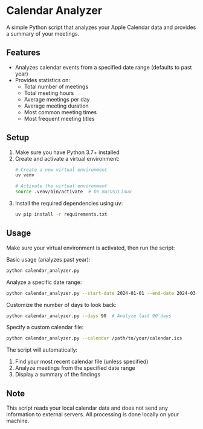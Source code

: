 # Calendar Analyzer

A simple Python script that analyzes your Apple Calendar data and provides a summary of your meetings.

## Features

- Analyzes calendar events from a specified date range (defaults to past year)
- Provides statistics on:
  - Total number of meetings
  - Total meeting hours
  - Average meetings per day
  - Average meeting duration
  - Most common meeting times
  - Most frequent meeting titles

## Setup

1. Make sure you have Python 3.7+ installed
2. Create and activate a virtual environment:
   ```bash
   # Create a new virtual environment
   uv venv
   
   # Activate the virtual environment
   source .venv/bin/activate  # On macOS/Linux
   ```
3. Install the required dependencies using uv:
   ```bash
   uv pip install -r requirements.txt
   ```

## Usage

Make sure your virtual environment is activated, then run the script:

Basic usage (analyzes past year):
```bash
python calendar_analyzer.py
```

Analyze a specific date range:
```bash
python calendar_analyzer.py --start-date 2024-01-01 --end-date 2024-03-31
```

Customize the number of days to look back:
```bash
python calendar_analyzer.py --days 90  # Analyze last 90 days
```

Specify a custom calendar file:
```bash
python calendar_analyzer.py --calendar /path/to/your/calendar.ics
```

The script will automatically:
1. Find your most recent calendar file (unless specified)
2. Analyze meetings from the specified date range
3. Display a summary of the findings

## Note

This script reads your local calendar data and does not send any information to external servers. All processing is done locally on your machine. 